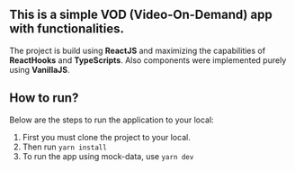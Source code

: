 ## This is a simple VOD (Video-On-Demand) app with functionalities.

The project is build using **ReactJS** and maximizing the capabilities of **ReactHooks** and **TypeScripts**. Also components were implemented purely using **VanillaJS**.

## How to run?

Below are the steps to run the application to your local:

1.  First you must clone the project to your local.
2.  Then run `yarn install`
3.  To run the app using mock-data, use `yarn dev`
